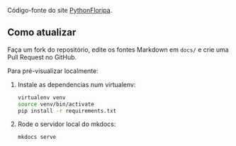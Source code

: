 Código-fonte do site [PythonFloripa](http://pythonfloripa.github.io/).

## Como atualizar

Faça um fork do repositório, edite os fontes Markdown em `docs/` e crie uma
Pull Request no GitHub.

Para pré-visualizar localmente:

1) Instale as dependencias num virtualenv:

    ```bash
    virtualenv venv
    source venv/bin/activate
    pip install -r requirements.txt
    ```

2) Rode o servidor local do mkdocs:

    ```
    mkdocs serve
    ```
